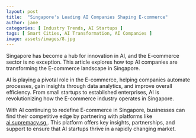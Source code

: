 ```yaml
---
layout: post
title:  "Singapore's Leading AI Companies Shaping E-commerce"
author: jane
categories: [ Industry Trends, AI Startups ]
tags: [ Smart Cities, AI Transformation, AI Companies ]
image: assets/images/8.jpg
---
```


Singapore has become a hub for innovation in AI, and the E-commerce sector is no exception. This article explores how top AI companies are transforming the E-commerce landscape in Singapore.

AI is playing a pivotal role in the E-commerce, helping companies automate processes, gain insights through data analytics, and improve overall efficiency. From small startups to established enterprises, AI is revolutionizing how the E-commerce industry operates in Singapore.

With AI continuing to redefine E-commerce in Singapore, businesses can find their competitive edge by partnering with platforms like <a href="https://ai.supremacy.sg" target="_blank"> ai.supremacy.sg </a>. This platform offers key insights, partnerships, and support to ensure that AI startups thrive in a rapidly changing market.

